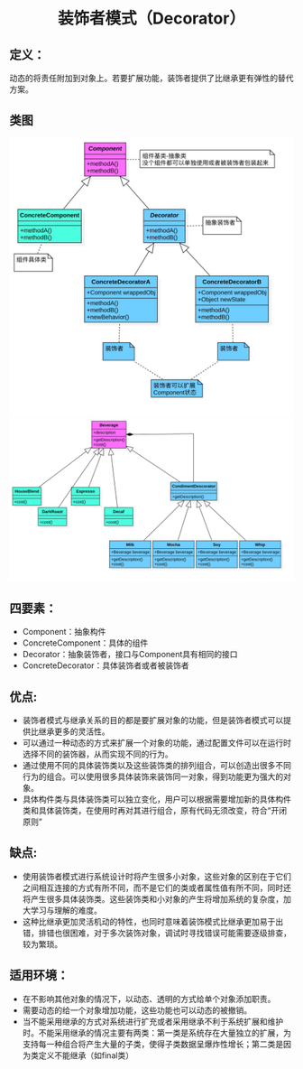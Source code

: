 <h1 align="center">装饰者模式（Decorator）</h1>

## 定义：
动态的将责任附加到对象上。若要扩展功能，装饰者提供了比继承更有弹性的替代方案。

## 类图
![Decorator](../uml/Decorator.jpg)
![DecoratorDemo](../uml/DecoratorDemo.jpg)

## 四要素：
- Component：抽象构件
- ConcreteComponent：具体的组件
- Decorator：抽象装饰者，接口与Component具有相同的接口
- ConcreteDecorator：具体装饰者或者被装饰者

## 优点:
- 装饰者模式与继承关系的目的都是要扩展对象的功能，但是装饰者模式可以提供比继承更多的灵活性。
- 可以通过一种动态的方式来扩展一个对象的功能，通过配置文件可以在运行时选择不同的装饰器，从而实现不同的行为。
- 通过使用不同的具体装饰类以及这些装饰类的排列组合，可以创造出很多不同行为的组合。可以使用很多具体装饰来装饰同一对象，得到功能更为强大的对象。
- 具体构件类与具体装饰类可以独立变化，用户可以根据需要增加新的具体构件类和具体装饰类，在使用时再对其进行组合，原有代码无须改变，符合“开闭原则”

## 缺点:
- 使用装饰者模式进行系统设计时将产生很多小对象，这些对象的区别在于它们之间相互连接的方式有所不同，而不是它们的类或者属性值有所不同，同时还将产生很多具体装饰类。这些装饰类和小对象的产生将增加系统的复杂度，加大学习与理解的难度。
- 这种比继承更加灵活机动的特性，也同时意味着装饰模式比继承更加易于出错，排错也很困难，对于多次装饰对象，调试时寻找错误可能需要逐级排查，较为繁琐。

## 适用环境：
- 在不影响其他对象的情况下，以动态、透明的方式给单个对象添加职责。
- 需要动态的给一个对象增加功能，这些功能也可以动态的被撤销。
- 当不能采用继承的方式对系统进行扩充或者采用继承不利于系统扩展和维护时。不能采用继承的情况主要有两类：第一类是系统存在大量独立的扩展，为支持每一种组合将产生大量的子类，使得子类数据呈爆炸性增长；第二类是因为类定义不能继承（如final类）